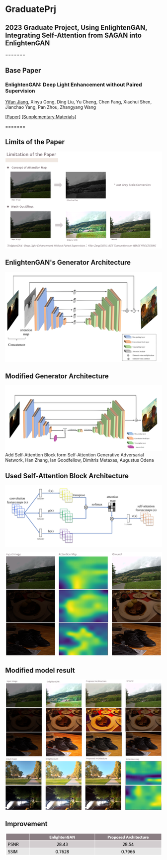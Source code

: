 # GraduatePrj
## 2023 Graduate Project, Using EnlightenGAN, Integrating Self-Attention from SAGAN into EnlightenGAN
=======
## Base Paper
### EnlightenGAN: Deep Light Enhancement without Paired Supervision
[Yifan Jiang](https://yifanjiang19.github.io/), Xinyu Gong, Ding Liu, Yu Cheng, Chen Fang, Xiaohui Shen, Jianchao Yang, Pan Zhou, Zhangyang Wang

[[Paper]](https://arxiv.org/abs/1906.06972) [[Supplementary Materials]](https://yifanjiang.net/files/EnlightenGAN_Supplementary.pdf)

=======
## Limits of the Paper
![Limits of the paper](assets/limit.png)

## EnlightenGAN's Generator Architecture
![EnlightenGAN's Generator architecture](assets/original_g.png)  

## Modified Generator Architecture
![Proposed Generator architecture](assets/new_g.png)  
Add Self-Attention Block
form Self-Attention Generative Adversarial Network, Han Zhang, Ian Goodfellow, Dimitris Metaxas, Augustus Odena

## Used Self-Attention Block Architecture
![Self Attention Block architecture](assets/attn_block.png)

![Self Attention train result](assets/attn_result.png)

## Modified model result
![Proposed model result](assets/EG_result.png)
![](assets/EG_result2.png)

## Improvement
![PSNR/SSIM improvement](assets/PSNR.png)
